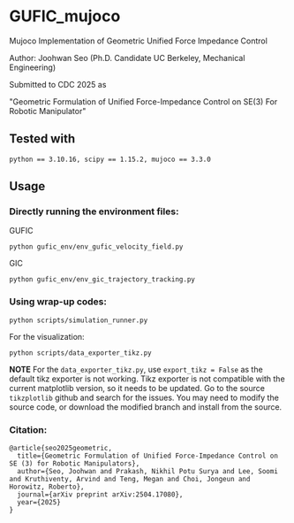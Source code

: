 # GUFIC_mujoco

Mujoco Implementation of Geometric Unified Force Impedance Control

Author: Joohwan Seo (Ph.D. Candidate UC Berkeley, Mechanical Engineering)

Submitted to CDC 2025 as

"Geometric Formulation of Unified Force-Impedance Control on SE(3) For Robotic Manipulator"

## Tested with
```
python == 3.10.16, scipy == 1.15.2, mujoco == 3.3.0
```

## Usage
### Directly running the environment files:
GUFIC
```source
python gufic_env/env_gufic_velocity_field.py
```
GIC
```source
python gufic_env/env_gic_trajectory_tracking.py
```

### Using wrap-up codes:
```source
python scripts/simulation_runner.py
```
For the visualization:
```source
python scripts/data_exporter_tikz.py
```

**NOTE**
For the ``data_exporter_tikz.py``, use ``export_tikz = False`` as the default tikz exporter is not working. Tikz exporter is not compatible with the current matplotlib version, so it needs to be updated. Go to the source ``tikzplotlib`` github and search for the issues. You may need to modify the source code, or download the modified branch and install from the source. 


### Citation:
```source
@article{seo2025geometric,
  title={Geometric Formulation of Unified Force-Impedance Control on SE (3) for Robotic Manipulators},
  author={Seo, Joohwan and Prakash, Nikhil Potu Surya and Lee, Soomi and Kruthiventy, Arvind and Teng, Megan and Choi, Jongeun and Horowitz, Roberto},
  journal={arXiv preprint arXiv:2504.17080},
  year={2025}
}
```
